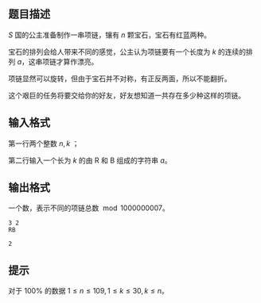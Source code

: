 

## 题目描述
$S$ 国的公主准备制作一串项链，镶有 $n$ 颗宝石，宝石有红蓝两种。

宝石的排列会给人带来不同的感觉，公主认为项链要有一个长度为 $k$ 的连续的排列 $a$，这串项链才算作漂亮。

项链显然可以旋转，但由于宝石并不对称，有正反两面，所以不能翻折。

这个艰巨的任务将要交给你的好友，好友想知道一共存在多少种这样的项链。
## 输入格式
第一行两个整数 $n,k$ ；

第二行输入一个长为 $k$ 的由 $\text{R}$ 和 $\text{B}$ 组成的字符串 $a$。
## 输出格式
一个数，表示不同的项链总数 $\bmod 1000000007$。

```input1
3 2
RB
```

```output1
2
```

## 提示
对于 $100\%$ 的数据 $1\leq n\leq 109,1\leq k\leq 30,k\leq n$。


